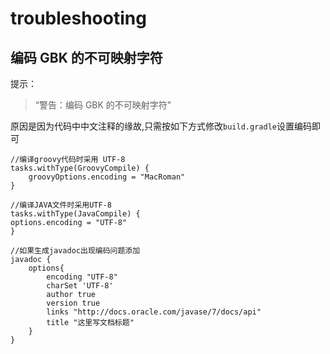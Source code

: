 # troubleshooting

## 编码 GBK 的不可映射字符

提示：
> “警告：编码 GBK 的不可映射字符”


原因是因为代码中中文注释的缘故,只需按如下方式修改``build.gradle``设置编码即可

```
//编译groovy代码时采用 UTF-8
tasks.withType(GroovyCompile) {   
    groovyOptions.encoding = "MacRoman"   
} 
```

```
//编译JAVA文件时采用UTF-8
tasks.withType(JavaCompile) {
options.encoding = "UTF-8"
}
```

```
//如果生成javadoc出现编码问题添加
javadoc {
    options{
        encoding "UTF-8"
        charSet 'UTF-8'
        author true
        version true
        links "http://docs.oracle.com/javase/7/docs/api"
        title "这里写文档标题"
    }
}
```

